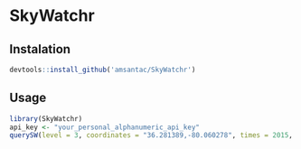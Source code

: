 # SkyWatchr

## Instalation

```r
devtools::install_github('amsantac/SkyWatchr')
```

## Usage

```r
library(SkyWatchr)
api_key <- "your_personal_alphanumeric_api_key"
querySW(level = 3, coordinates = "36.281389,-80.060278", times = 2015, api_key)
```
